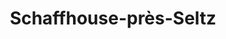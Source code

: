 ---
title: Schaffhouse-près-Seltz
url: /schaffhouse-pres-seltz/
latitude: 48.91
longitude: 8.091
---